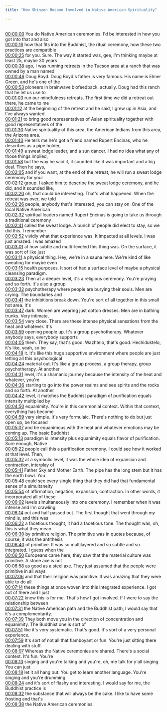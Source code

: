 ```yaml
---
title: "How Shinzen Became Involved in Native American Spirituality"

---
```

<br>[00:00:00](https://www.youtube.com/watch?v=W1HpHtzo8ds&t=0)   You do Native American ceremonies. I'd be interested in how you got into that and also 
<br>[00:00:16](https://www.youtube.com/watch?v=W1HpHtzo8ds&t=16)   how that fits into the Buddhist, the ritual ceremony, how these two practices are compatible 
<br>[00:00:25](https://www.youtube.com/watch?v=W1HpHtzo8ds&t=25)   for you. Sure. The way it started was, gee, I'm thinking maybe at least 25, maybe 30 years 
<br>[00:00:38](https://www.youtube.com/watch?v=W1HpHtzo8ds&t=38)   ago, I was running retreats in the Tucson area at a ranch that was owned by a man named 
<br>[00:00:46](https://www.youtube.com/watch?v=W1HpHtzo8ds&t=46)   Doug Boyd. Doug Boyd's father is very famous. His name is Elmer Green, and he's one of the 
<br>[00:00:53](https://www.youtube.com/watch?v=W1HpHtzo8ds&t=53)   pioneers in brainwave biofeedback, actually. Doug had this ranch that he let us use to 
<br>[00:01:03](https://www.youtube.com/watch?v=W1HpHtzo8ds&t=63)   run our mindfulness retreats. The first time we did a retreat out there, he came to me 
<br>[00:01:12](https://www.youtube.com/watch?v=W1HpHtzo8ds&t=72)   at the beginning of the retreat and he said, I grew up in Asia, and I've always wanted 
<br>[00:01:21](https://www.youtube.com/watch?v=W1HpHtzo8ds&t=81)   to bring good representatives of Asian spirituality together with good representatives of the 
<br>[00:01:30](https://www.youtube.com/watch?v=W1HpHtzo8ds&t=90)   Native spirituality of this area, the American Indians from this area, the Arizona area. 
<br>[00:01:40](https://www.youtube.com/watch?v=W1HpHtzo8ds&t=100)   He tells me he's got a friend named Rupert Encinas, who he describes as a pipe holder, 
<br>[00:01:49](https://www.youtube.com/watch?v=W1HpHtzo8ds&t=109)   a sweat lodge leader, and a sun dancer. I had no idea what any of those things implied, 
<br>[00:01:58](https://www.youtube.com/watch?v=W1HpHtzo8ds&t=118)   but the way he said it, it sounded like it was important and a big deal. Then he says, 
<br>[00:02:05](https://www.youtube.com/watch?v=W1HpHtzo8ds&t=125)   and if you want, at the end of the retreat, he will run a sweat lodge ceremony for your 
<br>[00:02:12](https://www.youtube.com/watch?v=W1HpHtzo8ds&t=132)   group. I asked him to describe the sweat lodge ceremony, and he did, and it sounded like, 
<br>[00:02:20](https://www.youtube.com/watch?v=W1HpHtzo8ds&t=140)   oh, that could be interesting. That's what happened. When the retreat was over, we told 
<br>[00:02:26](https://www.youtube.com/watch?v=W1HpHtzo8ds&t=146)   people, anybody that's interested, you can stay on. One of the local Native American 
<br>[00:02:32](https://www.youtube.com/watch?v=W1HpHtzo8ds&t=152)   spiritual leaders named Rupert Encinas is going to take us through a traditional ceremony 
<br>[00:02:41](https://www.youtube.com/watch?v=W1HpHtzo8ds&t=161)   called the sweat lodge. A bunch of people did elect to stay, so we did this. I remember 
<br>[00:02:52](https://www.youtube.com/watch?v=W1HpHtzo8ds&t=172)   vividly what that experience was. It impacted at all levels. I was just amazed. I was amazed 
<br>[00:03:01](https://www.youtube.com/watch?v=W1HpHtzo8ds&t=181)   at how subtle and multi-leveled this thing was. On the surface, it was sort of like just 
<br>[00:03:11](https://www.youtube.com/watch?v=W1HpHtzo8ds&t=191)   a physical thing. Hey, we're in a sauna here. We're kind of like sweating for maybe even 
<br>[00:03:15](https://www.youtube.com/watch?v=W1HpHtzo8ds&t=195)   health purposes. It sort of had a surface level of maybe a physical cleansing paradigm. 
<br>[00:03:23](https://www.youtube.com/watch?v=W1HpHtzo8ds&t=203)   Then at a deeper level, it's a religious ceremony. You're praying and so forth. It's also a group 
<br>[00:03:32](https://www.youtube.com/watch?v=W1HpHtzo8ds&t=212)   psychotherapy where people are burying their souls. Men are crying. The boundaries and 
<br>[00:03:41](https://www.youtube.com/watch?v=W1HpHtzo8ds&t=221)   the inhibitions break down. You're sort of all together in this small hot area. It's 
<br>[00:03:47](https://www.youtube.com/watch?v=W1HpHtzo8ds&t=227)   dark. Women are wearing just cotton dresses. Men are in bathing trunks. Very intimate, 
<br>[00:03:54](https://www.youtube.com/watch?v=W1HpHtzo8ds&t=234)   very close. There are these intense physical sensations from the heat and whatever. It's 
<br>[00:03:59](https://www.youtube.com/watch?v=W1HpHtzo8ds&t=239)   opening people up. It's a group psychotherapy. Whatever anybody says, everybody supports 
<br>[00:04:05](https://www.youtube.com/watch?v=W1HpHtzo8ds&t=245)   them. They say, that's good. Wazhtelo, that's good. Hechiduktelo, it's like, yeah, so be 
<br>[00:04:18](https://www.youtube.com/watch?v=W1HpHtzo8ds&t=258)   it. It's like this huge supportive environment where people are just letting all this psychological 
<br>[00:04:24](https://www.youtube.com/watch?v=W1HpHtzo8ds&t=264)   material out. It's like a group process, a group therapy, group psychotherapy. At another 
<br>[00:04:31](https://www.youtube.com/watch?v=W1HpHtzo8ds&t=271)   level, it's a shamanic journey because the intensity of the heat and whatever, you're 
<br>[00:04:36](https://www.youtube.com/watch?v=W1HpHtzo8ds&t=276)   starting to go into the power realms and see spirits and the rocks and so forth. At another 
<br>[00:04:42](https://www.youtube.com/watch?v=W1HpHtzo8ds&t=282)   level, it matches the Buddhist paradigm of purification equals intensity multiplied by 
<br>[00:04:50](https://www.youtube.com/watch?v=W1HpHtzo8ds&t=290)   equanimity. You're in this ceremonial context. Within that context, everything has become 
<br>[00:04:59](https://www.youtube.com/watch?v=W1HpHtzo8ds&t=299)   very simple. It's very formulaic. There's nothing to do but just open up, be focused 
<br>[00:05:07](https://www.youtube.com/watch?v=W1HpHtzo8ds&t=307)   and be equanimous with the heat and whatever emotions may be coming up. The basic Buddhist 
<br>[00:05:13](https://www.youtube.com/watch?v=W1HpHtzo8ds&t=313)   paradigm is intensity plus equanimity equals flavor of purification. Sure enough, Native 
<br>[00:05:22](https://www.youtube.com/watch?v=W1HpHtzo8ds&t=322)   people call this a purification ceremony. I could see how it worked at that level. Then, 
<br>[00:05:32](https://www.youtube.com/watch?v=W1HpHtzo8ds&t=332)   at a symbolic level, it was the whole idea of expansion and contraction, interplay of 
<br>[00:05:41](https://www.youtube.com/watch?v=W1HpHtzo8ds&t=341)   Father Sky and Mother Earth. The pipe has the long stem but it has the earth bowl. You 
<br>[00:05:48](https://www.youtube.com/watch?v=W1HpHtzo8ds&t=348)   could see every single thing that they did had that fundamental sense of a simultaneity 
<br>[00:05:54](https://www.youtube.com/watch?v=W1HpHtzo8ds&t=354)   of affirmation, negation, expansion, contraction. In other words, it incorporated all of these 
<br>[00:06:02](https://www.youtube.com/watch?v=W1HpHtzo8ds&t=362)   levels simultaneously into one ceremony. I remember when it was intense and I'm crawling 
<br>[00:06:14](https://www.youtube.com/watch?v=W1HpHtzo8ds&t=374)   out and half passed out. The first thought that went through my mind is, and this was 
<br>[00:06:22](https://www.youtube.com/watch?v=W1HpHtzo8ds&t=382)   a facetious thought, it had a facetious tone. The thought was, oh, this is what they mean 
<br>[00:06:30](https://www.youtube.com/watch?v=W1HpHtzo8ds&t=390)   by primitive religion. The primitive was in quotes because, of course, it was the antithesis 
<br>[00:06:40](https://www.youtube.com/watch?v=W1HpHtzo8ds&t=400)   of primitive. It was so multilayered and so subtle and so integrated. I guess when the 
<br>[00:06:50](https://www.youtube.com/watch?v=W1HpHtzo8ds&t=410)   Europeans came here, they saw that the material culture was primitive. A stone axe is not 
<br>[00:06:58](https://www.youtube.com/watch?v=W1HpHtzo8ds&t=418)   as good as a steel axe. They just assumed that the people were primitive in all ways 
<br>[00:07:06](https://www.youtube.com/watch?v=W1HpHtzo8ds&t=426)   and that their religion was primitive. It was amazing that they were able to do all 
<br>[00:07:14](https://www.youtube.com/watch?v=W1HpHtzo8ds&t=434)   these things at once woven into this integrated experience. I got out of there and I just 
<br>[00:07:22](https://www.youtube.com/watch?v=W1HpHtzo8ds&t=442)   knew this is for me. That's how I got involved. If I were to say the relationship between 
<br>[00:07:31](https://www.youtube.com/watch?v=W1HpHtzo8ds&t=451)   the Native American path and the Buddhist path, I would say that it's a complementarity. 
<br>[00:07:39](https://www.youtube.com/watch?v=W1HpHtzo8ds&t=459)   They both move you in the direction of concentration and equanimity. The Buddhist one is sort of 
<br>[00:07:51](https://www.youtube.com/watch?v=W1HpHtzo8ds&t=471)   like it's very systematic. That's good. It's sort of a very personal experience. 
<br>[00:07:59](https://www.youtube.com/watch?v=W1HpHtzo8ds&t=479)   It's sort of not all that flamboyant or fun. You're just sitting there dealing with stuff. 
<br>[00:08:07](https://www.youtube.com/watch?v=W1HpHtzo8ds&t=487)   Whereas the Native ceremonies are shared. There's a social context. It's fun. You're 
<br>[00:08:13](https://www.youtube.com/watch?v=W1HpHtzo8ds&t=493)   singing and you're talking and you're, oh, me talk for y'all singing. You can just 
<br>[00:08:18](https://www.youtube.com/watch?v=W1HpHtzo8ds&t=498)   let it all hang out. You get to learn another language. You're singing and you're drumming 
<br>[00:08:24](https://www.youtube.com/watch?v=W1HpHtzo8ds&t=504)   and it's sort of flashy and interesting. I would say for me, the Buddhist practice is 
<br>[00:08:32](https://www.youtube.com/watch?v=W1HpHtzo8ds&t=512)   the substance that will always be the cake. I like to have some frosting and that's 
<br>[00:08:38](https://www.youtube.com/watch?v=W1HpHtzo8ds&t=518)   the Native American ceremonies. 
<br>